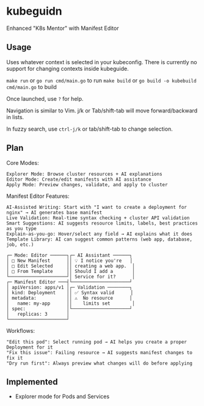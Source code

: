 # kubeguidn

Enhanced "K8s Mentor" with Manifest Editor

## Usage

Uses whatever context is selected in your kubeconfig. There is currently no support
for changing contexts inside kubeguide.

`make run` or `go run cmd/main.go` to run
`make build` or `go build -o kubebuild cmd/main.go` to build

Once launched, use `?` for help.

Navigation is similar to Vim.
j/k or Tab/shift-tab will move forward/backward in lists.

In fuzzy search, use `ctrl-j/k` or tab/shift-tab to change selection.

## Plan
Core Modes:

    Explorer Mode: Browse cluster resources + AI explanations
    Editor Mode: Create/edit manifests with AI assistance
    Apply Mode: Preview changes, validate, and apply to cluster

Manifest Editor Features:

    AI-Assisted Writing: Start with "I want to create a deployment for nginx" → AI generates base manifest
    Live Validation: Real-time syntax checking + cluster API validation
    Smart Suggestions: AI suggests resource limits, labels, best practices as you type
    Explain-as-you-go: Hover/select any field → AI explains what it does
    Template Library: AI can suggest common patterns (web app, database, job, etc.)

```
┌─ Mode: Editor ──────┐┌─ AI Assistant ──────┐
│ □ New Manifest      ││ 💡 I notice you're   │
│ □ Edit Selected     ││ creating a web app.  │
│ □ From Template     ││ Should I add a       │
└─────────────────────┘│ Service for it?      │
┌─ Manifest Editor ───┤└─────────────────────┘
│ apiVersion: apps/v1 │┌─ Validation ────────┐
│ kind: Deployment    ││ ✅ Syntax valid      │
│ metadata:           ││ ⚠️  No resource      │
│   name: my-app      ││    limits set        │
│ spec:               │└─────────────────────┘
│   replicas: 3       │
└─────────────────────┘

```
Workflows:

    "Edit this pod": Select running pod → AI helps you create a proper Deployment for it
    "Fix this issue": Failing resource → AI suggests manifest changes to fix it
    "Dry run first": Always preview what changes will do before applying

## Implemented

- Explorer mode for Pods and Services
